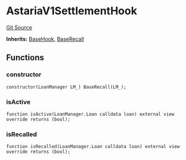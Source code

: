 # AstariaV1SettlementHook
[Git Source](https://github.com/AstariaXYZ/starport/blob/579f2b696f3db97ba152a0f0d28350598ebf1089/src/hooks/AstariaV1SettlementHook.sol)

**Inherits:**
[BaseHook](/src/hooks/BaseHook.sol/abstract.BaseHook.md), [BaseRecall](/src/hooks/BaseRecall.sol/abstract.BaseRecall.md)


## Functions
### constructor


```solidity
constructor(LoanManager LM_) BaseRecall(LM_);
```

### isActive


```solidity
function isActive(LoanManager.Loan calldata loan) external view override returns (bool);
```

### isRecalled


```solidity
function isRecalled(LoanManager.Loan calldata loan) external view override returns (bool);
```

